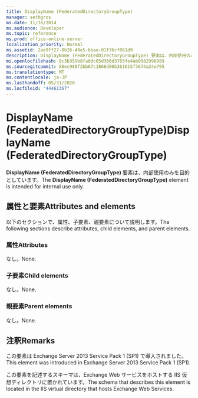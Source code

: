 ```yaml
---
title: DisplayName (FederatedDirectoryGroupType)
manager: sethgros
ms.date: 11/16/2014
ms.audience: Developer
ms.topic: reference
ms.prod: office-online-server
localization_priority: Normal
ms.assetid: 2ae9ff27-8b26-49e5-bbae-01f76cf061d9
description: DisplayName (FederatedDirectoryGroupType) 要素は、内部使用のみを目的としています。
ms.openlocfilehash: 0c3b359b8fa0dc65d366d3703fe4ab0982998989
ms.sourcegitcommit: 88ec988f2bb67c1866d06b361615f3674a24e795
ms.translationtype: MT
ms.contentlocale: ja-JP
ms.lasthandoff: 05/31/2020
ms.locfileid: "44461367"
---
```

# <a name="displayname-federateddirectorygrouptype"></a><span data-ttu-id="423d4-103">DisplayName (FederatedDirectoryGroupType)</span><span class="sxs-lookup"><span data-stu-id="423d4-103">DisplayName (FederatedDirectoryGroupType)</span></span>

<span data-ttu-id="423d4-104">**DisplayName (FederatedDirectoryGroupType)** 要素は、内部使用のみを目的としています。</span><span class="sxs-lookup"><span data-stu-id="423d4-104">The **DisplayName (FederatedDirectoryGroupType)** element is intended for internal use only.</span></span> 

## <a name="attributes-and-elements"></a><span data-ttu-id="423d4-105">属性と要素</span><span class="sxs-lookup"><span data-stu-id="423d4-105">Attributes and elements</span></span>

<span data-ttu-id="423d4-106">以下のセクションで、属性、子要素、親要素について説明します。</span><span class="sxs-lookup"><span data-stu-id="423d4-106">The following sections describe attributes, child elements, and parent elements.</span></span>
  
### <a name="attributes"></a><span data-ttu-id="423d4-107">属性</span><span class="sxs-lookup"><span data-stu-id="423d4-107">Attributes</span></span>

<span data-ttu-id="423d4-108">なし。</span><span class="sxs-lookup"><span data-stu-id="423d4-108">None.</span></span>
  
### <a name="child-elements"></a><span data-ttu-id="423d4-109">子要素</span><span class="sxs-lookup"><span data-stu-id="423d4-109">Child elements</span></span>

<span data-ttu-id="423d4-110">なし。</span><span class="sxs-lookup"><span data-stu-id="423d4-110">None.</span></span>
  
### <a name="parent-elements"></a><span data-ttu-id="423d4-111">親要素</span><span class="sxs-lookup"><span data-stu-id="423d4-111">Parent elements</span></span>

<span data-ttu-id="423d4-112">なし。</span><span class="sxs-lookup"><span data-stu-id="423d4-112">None.</span></span>
  
## <a name="remarks"></a><span data-ttu-id="423d4-113">注釈</span><span class="sxs-lookup"><span data-stu-id="423d4-113">Remarks</span></span>

<span data-ttu-id="423d4-114">この要素は Exchange Server 2013 Service Pack 1 (SP1) で導入されました。</span><span class="sxs-lookup"><span data-stu-id="423d4-114">This element was introduced in Exchange Server 2013 Service Pack 1 (SP1).</span></span>
  
<span data-ttu-id="423d4-115">この要素を記述するスキーマは、Exchange Web サービスをホストする IIS 仮想ディレクトリに置かれています。</span><span class="sxs-lookup"><span data-stu-id="423d4-115">The schema that describes this element is located in the IIS virtual directory that hosts Exchange Web Services.</span></span>
  

